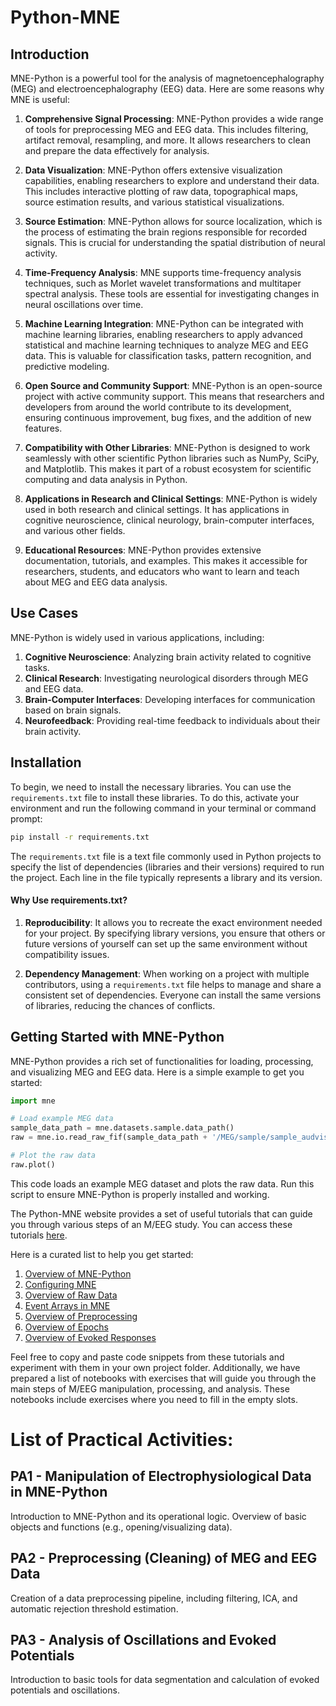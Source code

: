 # Python-MNE

## Introduction

MNE-Python is a powerful tool for the analysis of magnetoencephalography (MEG) and electroencephalography (EEG) data. Here are some reasons why MNE is useful:

1. **Comprehensive Signal Processing**: MNE-Python provides a wide range of tools for preprocessing MEG and EEG data. This includes filtering, artifact removal, resampling, and more. It allows researchers to clean and prepare the data effectively for analysis.

2. **Data Visualization**: MNE-Python offers extensive visualization capabilities, enabling researchers to explore and understand their data. This includes interactive plotting of raw data, topographical maps, source estimation results, and various statistical visualizations.

3. **Source Estimation**: MNE-Python allows for source localization, which is the process of estimating the brain regions responsible for recorded signals. This is crucial for understanding the spatial distribution of neural activity.

4. **Time-Frequency Analysis**: MNE supports time-frequency analysis techniques, such as Morlet wavelet transformations and multitaper spectral analysis. These tools are essential for investigating changes in neural oscillations over time.

5. **Machine Learning Integration**: MNE-Python can be integrated with machine learning libraries, enabling researchers to apply advanced statistical and machine learning techniques to analyze MEG and EEG data. This is valuable for classification tasks, pattern recognition, and predictive modeling.

6. **Open Source and Community Support**: MNE-Python is an open-source project with active community support. This means that researchers and developers from around the world contribute to its development, ensuring continuous improvement, bug fixes, and the addition of new features.

7. **Compatibility with Other Libraries**: MNE-Python is designed to work seamlessly with other scientific Python libraries such as NumPy, SciPy, and Matplotlib. This makes it part of a robust ecosystem for scientific computing and data analysis in Python.

8. **Applications in Research and Clinical Settings**: MNE-Python is widely used in both research and clinical settings. It has applications in cognitive neuroscience, clinical neurology, brain-computer interfaces, and various other fields.

9. **Educational Resources**: MNE-Python provides extensive documentation, tutorials, and examples. This makes it accessible for researchers, students, and educators who want to learn and teach about MEG and EEG data analysis.

## Use Cases

MNE-Python is widely used in various applications, including:

1. **Cognitive Neuroscience**: Analyzing brain activity related to cognitive tasks.
2. **Clinical Research**: Investigating neurological disorders through MEG and EEG data.
3. **Brain-Computer Interfaces**: Developing interfaces for communication based on brain signals.
4. **Neurofeedback**: Providing real-time feedback to individuals about their brain activity.

## Installation

To begin, we need to install the necessary libraries. You can use the `requirements.txt` file to install these libraries. To do this, activate your environment and run the following command in your terminal or command prompt:

```bash
pip install -r requirements.txt
```

The `requirements.txt` file is a text file commonly used in Python projects to specify the list of dependencies (libraries and their versions) required to run the project. Each line in the file typically represents a library and its version.

#### Why Use requirements.txt?

1. **Reproducibility**: It allows you to recreate the exact environment needed for your project. By specifying library versions, you ensure that others or future versions of yourself can set up the same environment without compatibility issues.

2. **Dependency Management**: When working on a project with multiple contributors, using a `requirements.txt` file helps to manage and share a consistent set of dependencies. Everyone can install the same versions of libraries, reducing the chances of conflicts.

## Getting Started with MNE-Python

MNE-Python provides a rich set of functionalities for loading, processing, and visualizing MEG and EEG data. Here is a simple example to get you started:

```python
import mne

# Load example MEG data
sample_data_path = mne.datasets.sample.data_path()
raw = mne.io.read_raw_fif(sample_data_path + '/MEG/sample/sample_audvis_raw.fif', preload=True)

# Plot the raw data
raw.plot()
```

This code loads an example MEG dataset and plots the raw data. Run this script to ensure MNE-Python is properly installed and working.

The Python-MNE website provides a set of useful tutorials that can guide you through various steps of an M/EEG study. You can access these tutorials [here](https://mne.tools/stable/documentation/index.html).

Here is a curated list to help you get started:

1. [Overview of MNE-Python](https://mne.tools/stable/auto_tutorials/intro/10_overview.html#sphx-glr-auto-tutorials-intro-10-overview-py)
2. [Configuring MNE](https://mne.tools/stable/auto_tutorials/intro/50_configure_mne.html)
3. [Overview of Raw Data](https://mne.tools/stable/auto_tutorials/raw/10_raw_overview.html)
4. [Event Arrays in MNE](https://mne.tools/stable/auto_tutorials/raw/20_event_arrays.html)
5. [Overview of Preprocessing](https://mne.tools/stable/auto_tutorials/preprocessing/10_preprocessing_overview.html)
6. [Overview of Epochs](https://mne.tools/stable/auto_tutorials/epochs/10_epochs_overview.html)
7. [Overview of Evoked Responses](https://mne.tools/stable/auto_tutorials/evoked/10_evoked_overview.html)

Feel free to copy and paste code snippets from these tutorials and experiment with them in your own project folder. Additionally, we have prepared a list of notebooks with exercises that will guide you through the main steps of M/EEG manipulation, processing, and analysis. These notebooks include exercises where you need to fill in the empty slots.

# List of Practical Activities:

## PA1 - Manipulation of Electrophysiological Data in MNE-Python
Introduction to MNE-Python and its operational logic. Overview of basic objects and functions (e.g., opening/visualizing data).

## PA2 - Preprocessing (Cleaning) of MEG and EEG Data
Creation of a data preprocessing pipeline, including filtering, ICA, and automatic rejection threshold estimation.

## PA3 - Analysis of Oscillations and Evoked Potentials
Introduction to basic tools for data segmentation and calculation of evoked potentials and oscillations.


